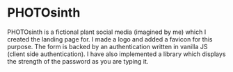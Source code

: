 # PHOTOsinth

PHOTOsinth is a fictional plant social media (imagined by me) which I created the landing page for. 
I made a logo and added a favicon for this purpose. 
The form is backed by an authentication written in vanilla JS (client side authentication). 
I have also implemented a library which displays the strength of the password as you are typing it. 
